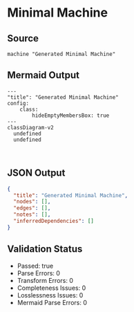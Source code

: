 # Minimal Machine

## Source
```machine
machine "Generated Minimal Machine"
```

## Mermaid Output
```mermaid
---
"title": "Generated Minimal Machine"
config:
    class:
        hideEmptyMembersBox: true
---
classDiagram-v2
  undefined
  undefined
  
  

```

## JSON Output
```json
{
  "title": "Generated Minimal Machine",
  "nodes": [],
  "edges": [],
  "notes": [],
  "inferredDependencies": []
}
```

## Validation Status
- Passed: true
- Parse Errors: 0
- Transform Errors: 0
- Completeness Issues: 0
- Losslessness Issues: 0
- Mermaid Parse Errors: 0
